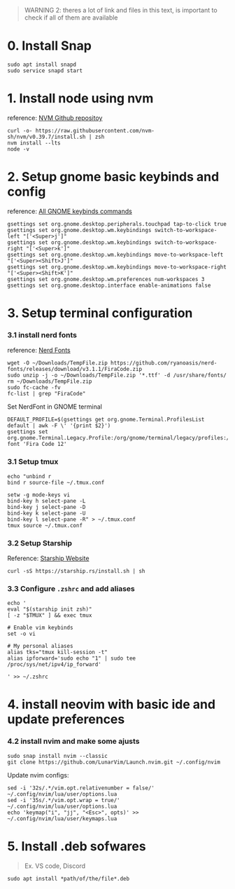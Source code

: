 > WARNING 2: theres a lot of link and files in this text, is important to check if all of them are available
# 0. Install Snap
``` 
sudo apt install snapd
sudo service snapd start
```
# 1. Install node using nvm 
reference: [NVM Github repositoy](https://github.com/nvm-sh/nvm#installing-and-updating)

``` 
curl -o- https://raw.githubusercontent.com/nvm-sh/nvm/v0.39.7/install.sh | zsh
nvm install --lts
node -v
```

# 2. Setup gnome basic keybinds and config 

reference: [All GNOME keybinds commands](https://gist.github.com/justgook/4257735)
```
gsettings set org.gnome.desktop.peripherals.touchpad tap-to-click true
gsettings set org.gnome.desktop.wm.keybindings switch-to-workspace-left "['<Super>j']"
gsettings set org.gnome.desktop.wm.keybindings switch-to-workspace-right "['<Super>k']"
gsettings set org.gnome.desktop.wm.keybindings move-to-workspace-left "['<Super><Shift>J']"
gsettings set org.gnome.desktop.wm.keybindings move-to-workspace-right "['<Super><Shift>K']"
gsettings set org.gnome.desktop.wm.preferences num-workspaces 3
gsettings set org.gnome.desktop.interface enable-animations false
```
# 3. Setup terminal configuration

### 3.1 install nerd fonts 

reference: [Nerd Fonts](https://www.nerdfonts.com/font-downloads)

```
wget -O ~/Downloads/TempFile.zip https://github.com/ryanoasis/nerd-fonts/releases/download/v3.1.1/FiraCode.zip
sudo unzip -j -o ~/Downloads/TempFile.zip '*.ttf' -d /usr/share/fonts/
rm ~/Downloads/TempFile.zip
sudo fc-cache -fv
fc-list | grep "FiraCode"
```

Set NerdFont in GNOME terminal
```
DEFAULT_PROFILE=$(gsettings get org.gnome.Terminal.ProfilesList default | awk -F \' '{print $2}')
gsettings set org.gnome.Terminal.Legacy.Profile:/org/gnome/terminal/legacy/profiles:/:${DEFAULT_PROFILE}/ font 'Fira Code 12'
```

### 3.1 Setup tmux

```
echo "unbind r
bind r source-file ~/.tmux.conf

setw -g mode-keys vi
bind-key h select-pane -L
bind-key j select-pane -D
bind-key k select-pane -U
bind-key l select-pane -R" > ~/.tmux.conf
tmux source ~/.tmux.conf
```

### 3.2 Setup Starship

Reference: [Starship Website](https://starship.rs/)

```
curl -sS https://starship.rs/install.sh | sh
```

### 3.3 Configure `.zshrc` and add aliases

```
echo '
eval "$(starship init zsh)"
[ -z "$TMUX" ] && exec tmux 

# Enable vim keybinds
set -o vi

# My personal aliases 
alias tks="tmux kill-session -t"
alias ipforward='sudo echo "1" | sudo tee /proc/sys/net/ipv4/ip_forward'

' >> ~/.zshrc
```
# 4. install neovim with basic ide and update preferences 

### 4.2 install nvim and make some ajusts

```
sudo snap install nvim --classic
git clone https://github.com/LunarVim/Launch.nvim.git ~/.config/nvim
```
Update nvim configs:

```
sed -i '32s/.*/vim.opt.relativenumber = false/' ~/.config/nvim/lua/user/options.lua
sed -i '35s/.*/vim.opt.wrap = true/' ~/.config/nvim/lua/user/options.lua
echo 'keymap("i", "jj", "<Esc>", opts)' >> ~/.config/nvim/lua/user/keymaps.lua
```

# 5. Install .deb sofwares 
> Ex. VS code, Discord
```
sudo apt install *path/of/the/file*.deb
```
